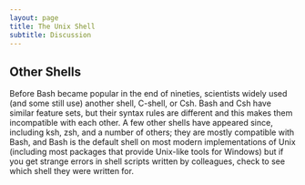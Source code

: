 ```yaml
---
layout: page
title: The Unix Shell
subtitle: Discussion
---
```

## Other Shells

Before Bash became popular in the end of nineties,
scientists widely used (and some still use) another shell, C-shell, or Csh.
Bash and Csh have similar feature sets,
but their syntax rules are different and this makes them incompatible with each other.
A few other shells have appeared since,
including ksh, zsh, and a number of others;
they are mostly compatible with Bash,
and Bash is the default shell on most modern implementations of Unix
(including most packages that provide Unix-like tools for Windows)
but if you get strange errors in shell scripts written by colleagues,
check to see which shell they were written for.
